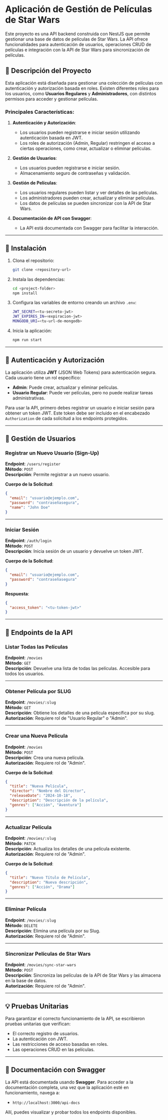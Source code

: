 # Aplicación de Gestión de Películas de Star Wars

Este proyecto es una API backend construida con NestJS que permite gestionar una base de datos de películas de Star Wars. La API ofrece funcionalidades para autenticación de usuarios, operaciones CRUD de películas e integración con la API de Star Wars para sincronización de películas.

## 👀 Descripción del Proyecto

Esta aplicación está diseñada para gestionar una colección de películas con autenticación y autorización basada en roles. Existen diferentes roles para los usuarios, como **Usuarios Regulares** y **Administradores**, con distintos permisos para acceder y gestionar películas.

### Principales Características:

1. **Autenticación y Autorización**: 
   - Los usuarios pueden registrarse e iniciar sesión utilizando autenticación basada en JWT.
   - Los roles de autorización (Admin, Regular) restringen el acceso a ciertas operaciones, como crear, actualizar o eliminar películas.
  
2. **Gestión de Usuarios**:
   - Los usuarios pueden registrarse e iniciar sesión.
   - Almacenamiento seguro de contraseñas y validación.

3. **Gestión de Películas**:
   - Los usuarios regulares pueden listar y ver detalles de las películas.
   - Los administradores pueden crear, actualizar y eliminar películas.
   - Los datos de películas se pueden sincronizar con la API de Star Wars.

4. **Documentación de API con Swagger**: 
   - La API está documentada con Swagger para facilitar la interacción.

---

## 🚀 Instalación

1. Clona el repositorio:

   ```bash
   git clone <repository-url>
   ```

2. Instala las dependencias:

   ```bash
   cd <project-folder>
   npm install
   ```

3. Configura las variables de entorno creando un archivo `.env`:

   ```bash
   JWT_SECRET=<tu-secreto-jwt>
   JWT_EXPIRES_IN=<expiracion-jwt>
   MONGODB_URI=<tu-url-de-mongodb>
   ```

4. Inicia la aplicación:

   ```bash
   npm run start
   ```

---

## 🔑 Autenticación y Autorización

La aplicación utiliza **JWT** (JSON Web Tokens) para autenticación segura. Cada usuario tiene un rol específico:

- **Admin**: Puede crear, actualizar y eliminar películas.
- **Usuario Regular**: Puede ver películas, pero no puede realizar tareas administrativas.

Para usar la API, primero debes registrar un usuario e iniciar sesión para obtener un token JWT. Este token debe ser incluido en el encabezado `Authorization` de cada solicitud a los endpoints protegidos.

---

## 👥 Gestión de Usuarios

### Registrar un Nuevo Usuario (Sign-Up)

**Endpoint**: `/users/register`  
**Método**: `POST`  
**Descripción**: Permite registrar a un nuevo usuario.

**Cuerpo de la Solicitud**:
```json
{
  "email": "usuario@ejemplo.com",
  "password": "contraseñasegura",
  "name": "John Doe"
}
```

---

### Iniciar Sesión

**Endpoint**: `/auth/login`  
**Método**: `POST`  
**Descripción**: Inicia sesión de un usuario y devuelve un token JWT.

**Cuerpo de la Solicitud**:
```json
{
  "email": "usuario@ejemplo.com",
  "password": "contraseñasegura"
}
```

**Respuesta**:
```json
{
  "access_token": "<tu-token-jwt>"
}
```

---

## 🤖 Endpoints de la API

### Listar Todas las Películas

**Endpoint**: `/movies`  
**Método**: `GET`  
**Descripción**: Devuelve una lista de todas las películas. Accesible para todos los usuarios.

---

### Obtener Película por SLUG

**Endpoint**: `/movies/:slug`  
**Método**: `GET`  
**Descripción**: Obtiene los detalles de una película específica por su slug.  
**Autorización**: Requiere rol de "Usuario Regular" o "Admin".

---

### Crear una Nueva Película

**Endpoint**: `/movies`  
**Método**: `POST`  
**Descripción**: Crea una nueva película.  
**Autorización**: Requiere rol de "Admin".

**Cuerpo de la Solicitud**:
```json
{
  "title": "Nueva Película",
  "director": "Nombre del Director",
  "releaseDate": "2024-10-18",
  "description": "Descripción de la película",
  "genres": ["Acción", "Aventura"]
}
```

---

### Actualizar Película

**Endpoint**: `/movies/:slug`  
**Método**: `PATCH`  
**Descripción**: Actualiza los detalles de una película existente.  
**Autorización**: Requiere rol de "Admin".

**Cuerpo de la Solicitud**:
```json
{
  "title": "Nuevo Título de Película",
  "description": "Nueva descripción",
  "genres": ["Acción", "Drama"]
}
```

---

### Eliminar Película

**Endpoint**: `/movies/:slug`  
**Método**: `DELETE`  
**Descripción**: Elimina una película por su Slug.  
**Autorización**: Requiere rol de "Admin".

---

### Sincronizar Películas de Star Wars

**Endpoint**: `/movies/sync-star-wars`  
**Método**: `POST`  
**Descripción**: Sincroniza las películas de la API de Star Wars y las almacena en la base de datos.  
**Autorización**: Requiere rol de "Admin".

---

## 💡 Pruebas Unitarias

Para garantizar el correcto funcionamiento de la API, se escribieron pruebas unitarias que verifican:

- El correcto registro de usuarios.
- La autenticación con JWT.
- Las restricciones de acceso basadas en roles.
- Las operaciones CRUD en las películas.

---

## 🤝 Documentación con Swagger

La API está documentada usando **Swagger**. Para acceder a la documentación completa, una vez que la aplicación esté en funcionamiento, navega a:

- `http://localhost:3000/api-docs`

Allí, puedes visualizar y probar todos los endpoints disponibles.
